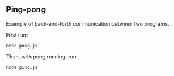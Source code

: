 ## Ping-pong

Example of back-and-forth communication between two programs.

First run:

```
node pong.js
```

Then, with pong running, run:

```
node ping.js
```

